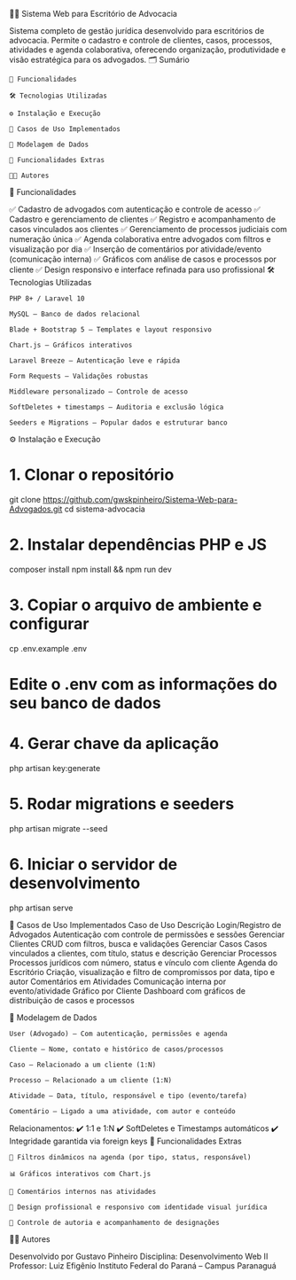 🧑‍⚖️ Sistema Web para Escritório de Advocacia

Sistema completo de gestão jurídica desenvolvido para escritórios de advocacia. Permite o cadastro e controle de clientes, casos, processos, atividades e agenda colaborativa, oferecendo organização, produtividade e visão estratégica para os advogados.
🗂️ Sumário

    📌 Funcionalidades

    🛠 Tecnologias Utilizadas

    ⚙️ Instalação e Execução

    🧪 Casos de Uso Implementados

    🧬 Modelagem de Dados

    🚀 Funcionalidades Extras

    🧑‍💻 Autores

📌 Funcionalidades

✅ Cadastro de advogados com autenticação e controle de acesso
✅ Cadastro e gerenciamento de clientes
✅ Registro e acompanhamento de casos vinculados aos clientes
✅ Gerenciamento de processos judiciais com numeração única
✅ Agenda colaborativa entre advogados com filtros e visualização por dia
✅ Inserção de comentários por atividade/evento (comunicação interna)
✅ Gráficos com análise de casos e processos por cliente
✅ Design responsivo e interface refinada para uso profissional
🛠 Tecnologias Utilizadas

    PHP 8+ / Laravel 10

    MySQL – Banco de dados relacional

    Blade + Bootstrap 5 – Templates e layout responsivo

    Chart.js – Gráficos interativos

    Laravel Breeze – Autenticação leve e rápida

    Form Requests – Validações robustas

    Middleware personalizado – Controle de acesso

    SoftDeletes + timestamps – Auditoria e exclusão lógica

    Seeders e Migrations – Popular dados e estruturar banco

⚙️ Instalação e Execução

# 1. Clonar o repositório
git clone https://github.com/gwskpinheiro/Sistema-Web-para-Advogados.git
cd sistema-advocacia

# 2. Instalar dependências PHP e JS
composer install
npm install && npm run dev

# 3. Copiar o arquivo de ambiente e configurar
cp .env.example .env
# Edite o .env com as informações do seu banco de dados

# 4. Gerar chave da aplicação
php artisan key:generate

# 5. Rodar migrations e seeders
php artisan migrate --seed

# 6. Iniciar o servidor de desenvolvimento
php artisan serve

🧪 Casos de Uso Implementados
Caso de Uso	Descrição
Login/Registro de Advogados	Autenticação com controle de permissões e sessões
Gerenciar Clientes	CRUD com filtros, busca e validações
Gerenciar Casos	Casos vinculados a clientes, com título, status e descrição
Gerenciar Processos	Processos jurídicos com número, status e vínculo com cliente
Agenda do Escritório	Criação, visualização e filtro de compromissos por data, tipo e autor
Comentários em Atividades	Comunicação interna por evento/atividade
Gráfico por Cliente	Dashboard com gráficos de distribuição de casos e processos

🧬 Modelagem de Dados

    User (Advogado) – Com autenticação, permissões e agenda

    Cliente – Nome, contato e histórico de casos/processos

    Caso – Relacionado a um cliente (1:N)

    Processo – Relacionado a um cliente (1:N)

    Atividade – Data, título, responsável e tipo (evento/tarefa)

    Comentário – Ligado a uma atividade, com autor e conteúdo

Relacionamentos:
✔️ 1:1 e 1:N
✔️ SoftDeletes e Timestamps automáticos
✔️ Integridade garantida via foreign keys
🚀 Funcionalidades Extras

    🔄 Filtros dinâmicos na agenda (por tipo, status, responsável)

    📊 Gráficos interativos com Chart.js 

    💬 Comentários internos nas atividades

    🎨 Design profissional e responsivo com identidade visual jurídica

    👤 Controle de autoria e acompanhamento de designações

🧑‍💻 Autores

Desenvolvido por Gustavo Pinheiro
Disciplina: Desenvolvimento Web II
Professor: Luiz Efigênio
Instituto Federal do Paraná – Campus Paranaguá
